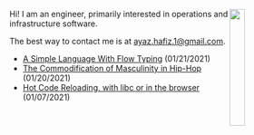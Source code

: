 <div valign="bottom">

<img src="https://ayazhafiz.com/assets/img/vis/snowtrees.jpg" width="23%" align="right" valign="top">

Hi! I am an engineer, primarily interested in operations and infrastructure software.

The best way to contact me is at ayaz.hafiz.1@gmail.com.

<!-- BLOG-POST-LIST:START -->
- [A Simple Language With Flow Typing](https://ayazhafiz.com/articles/21/lang-narrow) (01/21/2021)
- [The Commodification of Masculinity in Hip-Hop](https://ayazhafiz.com/articles/21/hiphop-masuclinity) (01/20/2021)
- [Hot Code Reloading, with libc or in the browser](https://ayazhafiz.com/articles/21/hot-code-reloading) (01/07/2021)<!-- BLOG-POST-LIST:END -->

</div>
